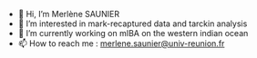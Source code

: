 - 👋 Hi, I’m Merlène SAUNIER
- 👀 I’m interested in mark-recaptured data and tarckin analysis
- 🐣 I’m currently working on mIBA on the western indian ocean
- 📫 How to reach me : merlene.saunier@univ-reunion.fr

<!---
SAUNIER-M/SAUNIER-M is a ✨ special ✨ repository because its `README.md` (this file) appears on your GitHub profile.
You can click the Preview link to take a look at your changes.
--->

